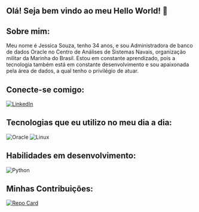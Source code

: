 ## Olá! Seja bem vindo ao meu Hello World! 👋

## Sobre mim:
Meu nome é Jessica Souza, tenho 34 anos, e sou Administradora de banco de dados Oracle no Centro de Análises de Sistemas Navais, organização militar da Marinha do Brasil.
Estou em constante aprendizado, pois a tecnologia também está em constante desenvolvimento e sou apaixonada pela área de dados, a qual tenho o privilégio de atuar.

## Conecte-se comigo:
[![LinkedIn](https://img.shields.io/badge/LinkedIn-0077B5?style=for-the-badge&logo=linkedin&logoColor=white)](https://www.linkedin.com/in/jessica-souza-dacp-87970217b/)

## Tecnologias que eu utilizo no meu dia a dia:
![Oracle](https://img.shields.io/badge/Oracle-F80000?style=for-the-badge&logo=oracle&logoColor=black) ![Linux](https://img.shields.io/badge/Linux-FCC624?style=for-the-badge&logo=linux&logoColor=black)

## Habilidades em desenvolvimento:
 ![Python](https://img.shields.io/badge/Python-000?style=for-the-badge&logo=python)

 ## Minhas Contribuições:
[![Repo Card](https://github-readme-stats.vercel.app/api/pin/?username=jessicadba&repo=primeira-contribuicao-git&bg_color=000&border_color=30A3DC&show_icons=true&icon_color=30A3DC&title_color=E94D5F&text_color=FFF)](https://github.com/jessicadba/primeira-contribuicao-git)

